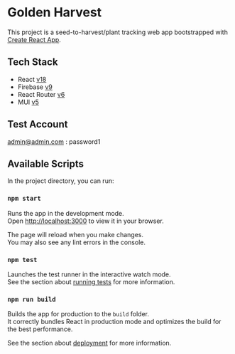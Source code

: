 # Golden Harvest 

This project is a seed-to-harvest/plant tracking web app bootstrapped with [Create React App](https://github.com/facebook/create-react-app). 

## Tech Stack 
- React [v18](https://react.dev/)
- Firebase [v9](https://firebase.google.com/)
- React Router [v6](https://reactrouter.com/en/main)
- MUI [v5](https://mui.com/material-ui/)

## Test Account 
admin@admin.com : password1


## Available Scripts

In the project directory, you can run:

### `npm start`

Runs the app in the development mode.\
Open [http://localhost:3000](http://localhost:3000) to view it in your browser.

The page will reload when you make changes.\
You may also see any lint errors in the console.

### `npm test`

Launches the test runner in the interactive watch mode.\
See the section about [running tests](https://facebook.github.io/create-react-app/docs/running-tests) for more information.

### `npm run build`

Builds the app for production to the `build` folder.\
It correctly bundles React in production mode and optimizes the build for the best performance.

See the section about [deployment](https://facebook.github.io/create-react-app/docs/deployment) for more information.
